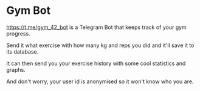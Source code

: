 # Gym Bot

https://t.me/gym_42_bot is a Telegram Bot that keeps track of your gym progress.

Send it what exercise with how many kg and reps you did and it'll save it to its database.

It can then send you your exercise history with some cool statistics and graphs.

And don't worry, your user id is anonymised so it won't know who you are.
